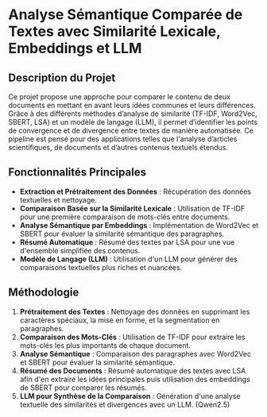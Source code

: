 # Analyse Sémantique Comparée de Textes avec Similarité Lexicale, Embeddings et LLM

## Description du Projet
Ce projet propose une approche pour comparer le contenu de deux documents en mettant en avant leurs idées communes et leurs différences. Grâce à des différents méthodes d’analyse de similarité (TF-IDF, Word2Vec, SBERT, LSA) et un modèle de langage (LLM), il permet d’identifier les points de convergence et de divergence entre textes de manière automatisée. Ce pipeline est pensé pour des applications telles que l'analyse d’articles scientifiques, de documents et d’autres contenus textuels étendus.

## Fonctionnalités Principales
- **Extraction et Prétraitement des Données** : Récupération des données textuelles et nettoyage.
- **Comparaison Basée sur la Similarité Lexicale** : Utilisation de TF-IDF pour une première comparaison de mots-clés entre documents.
- **Analyse Sémantique par Embeddings** : Implémentation de Word2Vec et SBERT pour évaluer la similarité sémantique des paragraphes.
- **Résumé Automatique** : Résumé des textes par LSA pour une vue d'ensemble simplifiée des contenus.
- **Modèle de Langage (LLM)** : Utilisation d'un LLM pour générer des comparaisons textuelles plus riches et nuancées.

## Méthodologie
1. **Prétraitement des Textes** : Nettoyage des données en supprimant les caractères spéciaux, la mise en forme, et la segmentation en paragraphes.
2. **Comparaison des Mots-Clés** : Utilisation de TF-IDF pour extraire les mots-clés les plus importants de chaque document.
3. **Analyse Sémantique** : Comparaison des paragraphes avec Word2Vec et SBERT pour évaluer la similarité sémantique.
2. **Résumé des Documents** : Résumé automatique des textes avec LSA afin d'en extraire les idées principales puis utilisation des embeddings de SBERT pour comparer les résumés.
5. **LLM pour Synthèse de la Comparaison** : Génération d'une analyse textuelle des similarités et divergences avec un LLM. (Qwen2.5)

